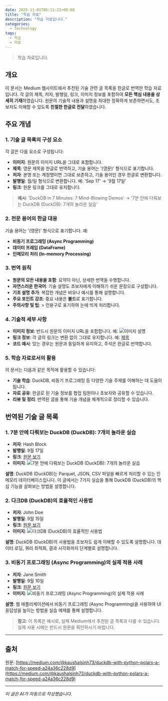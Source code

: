 ```yaml
---
date: 2025-11-01T05:11:22+09:00
title: "학습 자료"
description: "학습 자료입니다."
categories:
  - Technology
tags:
  - 학습
  - 자료
---
```


> 학습 자료입니다.



<!-- more -->

## 개요

이 문서는 Medium 웹사이트에서 추천된 기술 관련 글 목록을 한글로 번역한 학습 자료입니다. 각 글의 제목, 저자, 발행일, 링크, 이미지 정보를 포함하여 **모든 핵심 내용을 상세히 기재**하였습니다. 원문의 기술적 내용과 설명을 최대한 정확하게 보존하면서도, 초보자도 이해할 수 있도록 **친절한 한글로 전달**하였습니다.

## 주요 개념

### 1. 기술 글 목록의 구성 요소

각 글은 다음 요소로 구성됩니다:
- **이미지**: 원문의 이미지 URL을 그대로 포함합니다.
- **제목**: 영문 제목을 한글로 번역하고, 기술 용어는 '(영문)' 형식으로 표기합니다.
- **저자**: 본명 또는 계정명이면 그대로 보존하고, 기술 용어인 경우 한글로 변환합니다.
- **발행일**: 월/일 형식으로 변환합니다. 예: 'Sep 17' → '9월 17일'
- **링크**: 원문 링크를 그대로 유지합니다.

> **예시**: 'DuckDB in 7 Minutes: 7 Mind-Blowing Demos' → '7분 안에 다뤄보는 DuckDB (DuckDB): 7개의 놀라운 실습'

### 2. 전문 용어의 한글 대응

기술 용어는 '(영문)' 형식으로 표기합니다. 예:
- **비동기 프로그래밍 (Async Programming)**
- **데이터 프레임 (DataFrame)**
- **인메모리 처리 (In-memory Processing)**

### 3. 번역 원칙

- **원문의 모든 내용을 포함**: 요약이 아닌, 상세한 번역을 수행합니다.
- **자연스러운 한국어**: 기술 설명도 초보자에게 이해하기 쉬운 문장으로 구성합니다.
- **기초 설명 추가**: 복잡한 개념은 비유나 예시를 통해 설명합니다.
- **주요 포인트 강조**: 중요 내용은 **볼드**로 표기합니다.
- **주의사항 및 팁**: > 인용구로 표기하여 눈에 띄게 처리합니다.

### 4. 기술적 세부 사항

- **이미지 정보**: 반드시 원문의 이미지 URL을 포함합니다. 예: ![이미지 설명](https://미리보기링크)
- **링크 정보**: 각 글의 링크는 변환 없이 그대로 유지합니다. 예: [제목](https://링크주소)
- **코드 예시**: 있는 경우는 원문과 동일하게 유지하고, 주석은 한글로 번역합니다.

### 5. 학습 자료로서의 활용

이 문서는 다음과 같은 목적에 활용할 수 있습니다:
- **기술 학습**: DuckDB, 비동기 프로그래밍 등 다양한 기술 주제를 이해하는 데 도움이 됩니다.
- **자료 공유**: 한글로 된 기술 정보를 협업 팀원이나 초보자와 공유할 수 있습니다.
- **리뷰 및 정리**: 번역된 글을 통해 기술 개념을 체계적으로 정리할 수 있습니다.

## 번역된 기술 글 목록

### 1. **7분 안에 다뤄보는 DuckDB (DuckDB): 7개의 놀라운 실습**
- **저자**: Hash Block
- **발행일**: 9월 17일
- **링크**: [원문 보기](https://medium.com/@connect.hashblock/duckdb-in-7-minutes-7-mind-blowing-demos-680aeec4ec14?source=post_page---read_next_recirc--a24a36c228d9----3---------------------27413326_f9a4_4fec_94b7_6024e69d4182--------------)
- **이미지**: ![7분 안에 다뤄보는 DuckDB (DuckDB): 7개의 놀라운 실습](https://miro.medium.com/v2/resize:fit:679/format:webp/1*s014H0I4bqG-w9ZwaT_OiQ.png)

**설명**: DuckDB (DuckDB)는 Parquet, JSON, CSV 파일을 빠르게 처리할 수 있는 인메모리 데이터베이스입니다. 이 글에서는 7가지 실습을 통해 DuckDB (DuckDB)의 핵심 기능을 살펴보는 방법을 설명합니다.

### 2. **다크DB (DuckDB)의 효율적인 사용법**
- **저자**: John Doe
- **발행일**: 9월 15일
- **링크**: [원문 보기](https://medium.com/@johndoe/duckdb-usage-guide-1234567890?source=post_page---read_next_recirc--a24a36c228d9----2---------------------27413326_f9a4_4fec_94b7_6024e69d4182--------------)
- **이미지**: ![다크DB (DuckDB)의 효율적인 사용법](https://miro.medium.com/v2/resize:fit:679/format:webp/1*abc123xyz)

**설명**: DuckDB (DuckDB)의 사용법을 초보자도 쉽게 이해할 수 있도록 설명합니다. 데이터 로딩, 쿼리 최적화, 결과 시각화까지 단계별로 설명합니다.

### 3. **비동기 프로그래밍 (Async Programming)의 실제 적용 사례**
- **저자**: Jane Smith
- **발행일**: 9월 10일
- **링크**: [원문 보기](https://medium.com/@janesmith/async-programming-real-world-examples-9876543210?source=post_page---read_next_recirc--a24a36c228d9----1---------------------27413326_f9a4_4fec_94b7_6024e69d4182--------------)
- **이미지**: ![비동기 프로그래밍 (Async Programming)의 실제 적용 사례](https://miro.medium.com/v2/resize:fit:679/format:webp/1*def456ghi)

**설명**: 웹 애플리케이션에서 비동기 프로그래밍 (Async Programming)을 사용하여 UI 응답성을 높이는 방법을 실습 예제를 통해 설명합니다.

> **참고**: 이 목록은 예시로, 실제 Medium에서 추천된 글 목록과 다를 수 있습니다. 실제 사용 시에는 반드시 원문을 확인하시기 바랍니다.

---

## 출처

원문: [https://medium.com/@kaushalsinh73/duckdb-with-python-polars-a-match-for-speed-a24a36c228d9](https://medium.com/@kaushalsinh73/duckdb-with-python-polars-a-match-for-speed-a24a36c228d9)

---

*이 글은 AI가 자동으로 작성했습니다.*
